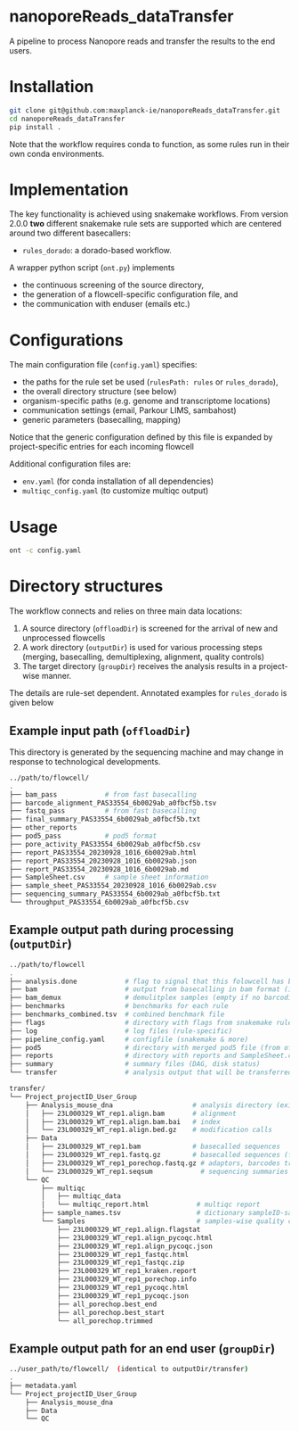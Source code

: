# nanoporeReads_dataTransfer
A pipeline to process Nanopore reads and transfer the results to the end users.



# Installation
```bash
git clone git@github.com:maxplanck-ie/nanoporeReads_dataTransfer.git
cd nanoporeReads_dataTransfer
pip install .
```

Note that the workflow requires conda to function, as some rules run in their own conda environments.


# Implementation
The key functionality is achieved using snakemake workflows.
From version 2.0.0 **two** different snakemake rule sets are supported which are centered around two different basecallers:
- `rules_dorado`: a dorado-based workflow.

A wrapper python script (`ont.py`) implements 
- the continuous screening of the source directory, 
- the generation of a flowcell-specific configuration file, and 
- the communication with enduser (emails etc.)

# Configurations
The main configuration file (`config.yaml`) specifies:

 - the paths for the rule set be used (`rulesPath: rules` or `rules_dorado`), 
 - the overall directory structure (see below)
 - organism-specific paths (e.g. genome and transcriptome locations)
 - communication settings (email, Parkour LIMS, sambahost)
 - generic parameters (basecalling, mapping)
 
 Notice that the generic configuration defined by this file is expanded by project-specific entries for each incoming flowcell

Additional configuration files are:
 - `env.yaml` (for conda installation of all dependencies)
 - `multiqc_config.yaml` (to customize multiqc output)

# Usage
```bash
ont -c config.yaml
```

# Directory structures
The workflow connects and relies on three main data locations:
1. A source directory (`offloadDir`) is screened for the arrival of new and unprocessed flowcells
2. A work directory (`outputDir`) is used for various processing steps (merging, basecalling, demultiplexing, alignment, quality controls)
3. The target directory (`groupDir`) receives the analysis results in a project-wise manner.

The details are rule-set dependent. Annotated examples for `rules_dorado` is given below

## Example input path (`offloadDir`)
This directory is generated by the sequencing machine and may change in response to technological developments.
```bash
../path/to/flowcell/
.
├── bam_pass            # from fast basecalling
├── barcode_alignment_PAS33554_6b0029ab_a0fbcf5b.tsv
├── fastq_pass          # from fast basecalling
├── final_summary_PAS33554_6b0029ab_a0fbcf5b.txt
├── other_reports
├── pod5_pass           # pod5 format
├── pore_activity_PAS33554_6b0029ab_a0fbcf5b.csv
├── report_PAS33554_20230928_1016_6b0029ab.html
├── report_PAS33554_20230928_1016_6b0029ab.json
├── report_PAS33554_20230928_1016_6b0029ab.md
├── SampleSheet.csv     # sample sheet information
├── sample_sheet_PAS33554_20230928_1016_6b0029ab.csv
├── sequencing_summary_PAS33554_6b0029ab_a0fbcf5b.txt
└── throughput_PAS33554_6b0029ab_a0fbcf5b.csv

```
## Example output path during processing (`outputDir`)
```bash
../path/to/flowcell
.
├── analysis.done            # flag to signal that this folowcell has been fully processed
├── bam                      # output from basecalling in bam format (including modificaytion calls)
├── bam_demux                # demulitplex samples (empty if no barcoding)
├── benchmarks               # benchmarks for each rule
├── benchmarks_combined.tsv  # combined benchmark file
├── flags                    # directory with flags from snakemake rules
├── log                      # log files (rule-specific)
├── pipeline_config.yaml     # configfile (snakemake & more)
├── pod5                     # directory with merged pod5 file (from offloadDir)
├── reports                  # directory with reports and SampleSheet.csv (from offloadDir)
├── summary                  # summary files (DAG, disk status)
└── transfer                 # analysis output that will be transferred)

transfer/
└── Project_projectID_User_Group
    ├── Analysis_mouse_dna                    # analysis directory (exists only if genome is known)
    │   ├── 23L000329_WT_rep1.align.bam       # alignment
    │   ├── 23L000329_WT_rep1.align.bam.bai   # index
    │   └── 23L000329_WT_rep1.align.bed.gz    # modification calls
    ├── Data
    │   ├── 23L000329_WT_rep1.bam             # basecalled sequences
    │   ├── 23L000329_WT_rep1.fastq.gz        # basecalled sequences (fastq - deprecated)
    │   ├── 23L000329_WT_rep1_porechop.fastq.gz # adaptors, barcodes trimmed
    │   └── 23L000329_WT_rep1.seqsum            # sequencing summaries (for pycoQC etc )
    └── QC
        ├── multiqc
        │   ├── multiqc_data
        │   └── multiqc_report.html            # multiqc report
        ├── sample_names.tsv                   # dictionary sampleID-sampleName
        └── Samples                            # samples-wise quality controls
            ├── 23L000329_WT_rep1.align.flagstat
            ├── 23L000329_WT_rep1.align_pycoqc.html
            ├── 23L000329_WT_rep1.align_pycoqc.json
            ├── 23L000329_WT_rep1_fastqc.html
            ├── 23L000329_WT_rep1_fastqc.zip
            ├── 23L000329_WT_rep1_kraken.report
            ├── 23L000329_WT_rep1_porechop.info
            ├── 23L000329_WT_rep1_pycoqc.html
            ├── 23L000329_WT_rep1_pycoqc.json
            ├── all_porechop.best_end
            ├── all_porechop.best_start
            └── all_porechop.trimmed


```
## Example output path for an end user (`groupDir`)
```bash
../user_path/to/flowcell/  (identical to outputDir/transfer)
.
├── metadata.yaml
└── Project_projectID_User_Group
    ├── Analysis_mouse_dna
    ├── Data
    └── QC
```

<!--
# Directory structures (with rules)

This is a legacy structure for older versions of the pipeline (guppy-based)
## Example input path (`offloadDir`)
.. as above

## Example output path during processing (`outputDir`)
``bash
../path/to/flowcell
.
├── analysis.done
├── fastq
├── FASTQC_Project_2913_Falk_DeepSeq
├── flags
├── log
├── pipeline_config.yaml
├── pod5
├── Project_2913_Falk_DeepSeq
├── reports
├── sequencing_summary_0.txt
├── sequencing_summary_barcode10.txt
├── sequencing_summary_barcode11.txt
├── sequencing_summary_unclassified.txt
└── tmp
``

## Example output path for an end user (`groupDir`)
``bash
../user_path/to/flowcell/
.
├── Analysis_projectID_user_group
│   └── dna_drosophila
│       ├── 2901_23S004286_control.bam
│       ├── 2901_23S004286_control.bam.bai
│       ├── 2901_23S004286_control.html
│       ├── 2901_23S004286_control.json
│       ├── 2901_23S004286_fragmented.bam
│       ├── 2901_23S004286_fragmented.bam.bai
│       ├── 2901_23S004286_fragmented.html
│       └── 2901_23S004286_fragmented.json
├── FASTQC_projectID_user_group
│   ├── multiqc
│   │   ├── multiqc_data
│   │   └── multiqc_report.html
│   ├── Sample_23L004429
│   │   ├── 2901_23S004286_fragmented_fastqc.html
│   │   ├── 2901_23S004286_fragmented_fastqc.zip
│   │   ├── 2901_23S004286_fragmented_kraken.report
│   │   ├── 2901_23S004286_fragmented_porechop.info
│   │   ├── 2901_23S004286_fragmented_pycoqc.html
│   │   └── 2901_23S004286_fragmented_pycoqc.json
│   └── Sample_23L004430
│       ├── 2901_23S004286_control_fastqc.html
│       ├── 2901_23S004286_control_fastqc.zip
│       ├── 2901_23S004286_control_kraken.report
│       ├── 2901_23S004286_control_porechop.info
│       ├── 2901_23S004286_control_pycoqc.html
│       └── 2901_23S004286_control_pycoqc.json
├── metadata.yaml
└── Project_projectID_user_group
    ├── Sample_23L004429
    │   ├── 2901_23S004286_fragmented.fastq.gz
    │   ├── pass
    │   └── sequencing_summary_2901_23S004286_fragmented.txt
    └── Sample_23L004430
        ├── 2901_23S004286_control.fastq.gz
        ├── pass
        └── sequencing_summary_2901_23S004286_control.txt
``
-->
